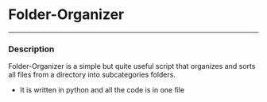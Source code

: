# Folder-Organizer
---
### Description
Folder-Organizer is a simple but quite useful script that organizes and sorts all files from a directory into subcategories folders.
* It is written in python and all the code is in one file
